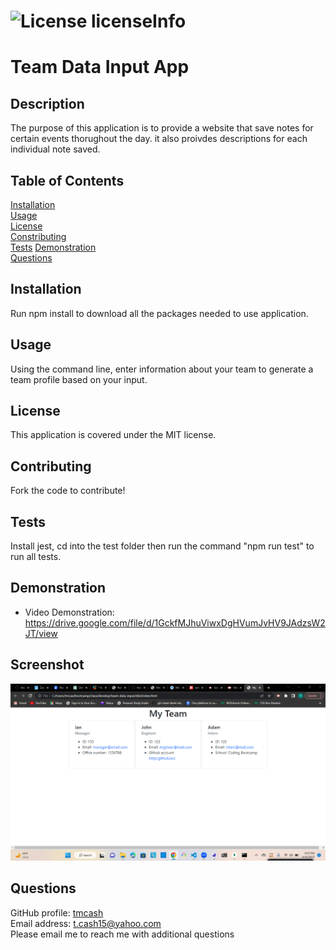 # ![License licenseInfo](https://img.shields.io/badge/License-MIT-yellow.svg)  
# Team Data Input App
## Description
The purpose of this application is to provide a website that save notes for certain events thorughout the day. it also proivdes descriptions for each individual note saved.
## Table of Contents
[Installation](#installation)  
[Usage](#usage)  
[License](#license)  
[Constributing](#contributing)  
[Tests](#tests)
[Demonstration](#demonstration)  
[Questions](#questions)
## Installation
Run npm install to download all the packages needed to use application.
## Usage
Using the command line, enter information about your team to generate a team profile based on your input.
## License
This application is covered under the MIT license.
## Contributing
Fork the code to contribute!
## Tests
Install jest, cd into the test folder then run the command "npm run test" to run all tests.
## Demonstration
* Video Demonstration: https://drive.google.com/file/d/1GckfMJhuViwxDgHVumJvHV9JAdzsW2JT/view
## Screenshot
![Generated html](/assets/image/image.png)

## Questions
GitHub profile: [tmcash](https://www.github.com/tmcash)    
Email address: t.cash15@yahoo.com  
Please email me to reach me with additional questions